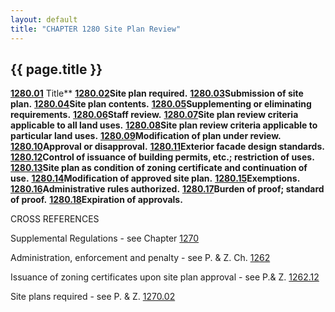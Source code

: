 ```yaml
---
layout: default 
title: "CHAPTER 1280 Site Plan Review"
---
```


{{ page.title }}
----------------

[**1280.01**](550ceb36.html) Title**
[**1280.02**](5510c245.html)**Site plan required.**
[**1280.03**](55151471.html)**Submission of site plan.**
[**1280.04**](5521505b.html)**Site plan contents.**
[**1280.05**](553b48fe.html)**Supplementing or eliminating
requirements.** [**1280.06**](55459ee3.html)**Staff review.**
[**1280.07**](554b6e3a.html)**Site plan review criteria applicable to
all land uses.** [**1280.08**](5559651b.html)**Site plan review criteria
applicable to particular land uses.**
[**1280.09**](55968e0a.html)**Modification of plan under review.**
[**1280.10**](559d20f4.html)**Approval or disapproval.**
[**1280.11**](55a6d2d2.html)**Exterior facade design standards.**
[**1280.12**](55aab951.html)**Control of issuance of building permits,
etc.; restriction of uses.** [**1280.13**](55ae2e80.html)**Site plan as
condition of zoning certificate and continuation of use.**
[**1280.14**](55b2f10d.html)**Modification of approved site plan.**
[**1280.15**](55b68688.html)**Exemptions.**
[**1280.16**](55c67dd2.html)**Administrative rules authorized.**
[**1280.17**](55ca2bc2.html)**Burden of proof; standard of proof.**
[**1280.18**](55ce8b5e.html)**Expiration of approvals.**

CROSS REFERENCES

Supplemental Regulations - see Chapter [1270](5093b28d.html)

Administration, enforcement and penalty - see P. & Z. Ch.
[1262](4cfa500e.html)

Issuance of zoning certificates upon site plan approval - see P.& Z.
[1262.12](4d4e660e.html)

Site plans required - see P. & Z. [1270.02](50d830fe.html)
